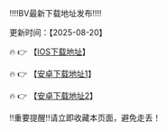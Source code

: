 ‼️‼️BV最新下载地址发布‼️‼️

更新时间：【2025-08-20】

🔥 👉 【[IOS下载地址](https://app.klf3qwxgu.com)】 

🔥 👉 【[安卓下载地址1](https://app.klf3qwxgu.com)】

🔥 👉 【[安卓下载地址2](https://comgldzis.whhysw.cn/Dos/d/c/qjedSwu8LweKGNLK)】


‼️重要提醒‼️请立即收藏本页面，避免走丢！
